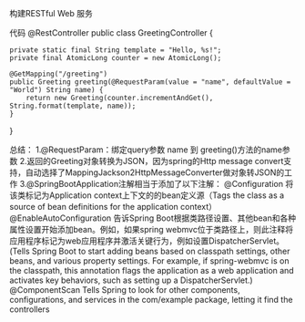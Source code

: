 构建RESTful Web 服务

代码
@RestController
public class GreetingController {

	private static final String template = "Hello, %s!";
	private final AtomicLong counter = new AtomicLong();

	@GetMapping("/greeting")
	public Greeting greeting(@RequestParam(value = "name", defaultValue = "World") String name) {
		return new Greeting(counter.incrementAndGet(), String.format(template, name));
	}
}

总结：
1.@RequestParam：绑定query参数 name 到 greeting()方法的name参数
2.返回的Greeting对象转换为JSON，因为spring的Http message convert支持，自动选择了MappingJackson2HttpMessageConverter做对象转JSON的工作
3.@SpringBootApplication注解相当于添加了以下注解：
@Configuration 将该类标记为Application context上下文的的bean定义源（Tags the class as a source of bean definitions for the application context）
@EnableAutoConfiguration
告诉Spring Boot根据类路径设置、其他bean和各种属性设置开始添加bean。例如，如果spring webmvc位于类路径上，则此注释将应用程序标记为web应用程序并激活关键行为，例如设置DispatcherServlet。
(Tells Spring Boot to start adding beans based on classpath settings, other beans, and various property settings. For example, if spring-webmvc is on the classpath, this annotation flags the application as a web application and activates key behaviors, such as setting up a DispatcherServlet.)
@ComponentScan
Tells Spring to look for other components, configurations, and services in the com/example package, letting it find the controllers

